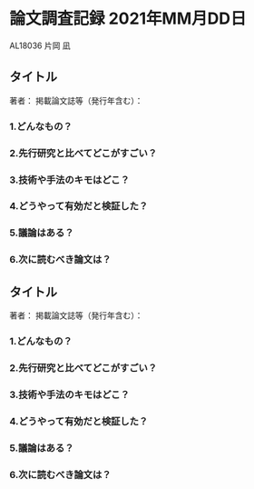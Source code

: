 # 論文調査記録 2021年MM月DD日
AL18036 片岡 凪

## タイトル
著者：
掲載論文誌等（発行年含む）：

### 1.どんなもの？


### 2.先行研究と比べてどこがすごい？


### 3.技術や手法のキモはどこ？


### 4.どうやって有効だと検証した？


### 5.議論はある？


### 6.次に読むべき論文は？


## タイトル
著者：
掲載論文誌等（発行年含む）：

### 1.どんなもの？


### 2.先行研究と比べてどこがすごい？


### 3.技術や手法のキモはどこ？


### 4.どうやって有効だと検証した？


### 5.議論はある？


### 6.次に読むべき論文は？

